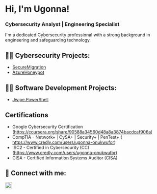 <h1>Hi, I'm Ugonna!</h1>
<h3>Cybersecurity Analyst | Engineering Specialist</h3>

<p>I'm a dedicated Cybersecurity professional with a strong background in engineering and safeguarding technology.</p>


<h2>👨‍💻 Cybersecurity Projects:</h2>

 - [ SecureMigration](https://github.com/UgonnaCO/Secure-Cloud-Migration-and-Compliance)
 - [ AzureHoneypot](https://github.com/UgonnaCO/Azure-SOC-Honeypot-and-Security-Hardening)

   

<h2>👨‍💻 Software Development Projects:</h2>

  - [ Jwipe.PowerShell](https://github.com/UgonnaCO/Jwipe.PowerShell/blob/main/README.md)

<h2>Certifications</h2>

- Google Cybersecurity Certification (https://coursera.org/share/90588a34560d48a8a3874bacdcaf906a)
- CompTIA - Network+ | CySA+ | Security+ | PenTest+ ( https://www.credly.com/users/ugonna-onukwufor)  
- ISC2 - Certified in Cybersecurity (CC) (https://www.credly.com/users/ugonna-onukwufor)
- CISA - Certified Information Systems Auditor (CISA)

<h2> 🤳 Connect with me:</h2>

[<img align="left" alt="JoshMadakor | LinkedIn" width="22px" src="https://cdn.jsdelivr.net/npm/simple-icons@v3/icons/linkedin.svg" />][linkedin]

[linkedin]: https://linkedin.com/in/ugonnaonukwufor
<!--
**joshmadakor1/joshmadakor1** is a ✨ _special_ ✨ repository because its `README.md` (this file) appears on your GitHub profile.

Here are some ideas to get you started:

- 🔭 I’m currently working on ...
- 🌱 I’m currently learning ...
- 👯 I’m looking to collaborate on ...
- 🤔 I’m looking for help with ...
- 💬 Ask me about ...
- 📫 How to reach me: ...
- 😄 Pronouns: ...
- ⚡ Fun fact: ...
-->
